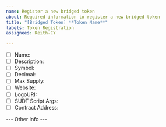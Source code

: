 ```yaml
---
name: Register a new bridged token
about: Required information to register a new bridged token
title: "[Bridged Token] **Token Name**"
labels: Token Registration
assignees: Keith-CY

---
```


- [ ] Name:
- [ ] Description:
- [ ] Symbol:
- [ ] Decimal:
- [ ] Max Supply:
- [ ] Website:
- [ ] LogoURI:
- [ ] SUDT Script Args:
- [ ] Contract Address:

--- Other Info ---

